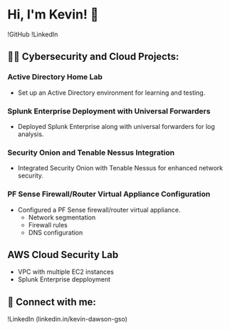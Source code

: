 # Hi, I'm Kevin! 👋
!GitHub !LinkedIn

## 👨‍💻 Cybersecurity and Cloud Projects:

### Active Directory Home Lab
- Set up an Active Directory environment for learning and testing.

### Splunk Enterprise Deployment with Universal Forwarders
- Deployed Splunk Enterprise along with universal forwarders for log analysis.

### Security Onion and Tenable Nessus Integration
- Integrated Security Onion with Tenable Nessus for enhanced network security.

### PF Sense Firewall/Router Virtual Appliance Configuration
- Configured a PF Sense firewall/router virtual appliance.
  - Network segmentation
  - Firewall rules
  - DNS configuration

 ## AWS Cloud Security Lab
 - VPC with multiple EC2 instances
 - Splunk Enterprise depployment

## 🤳 Connect with me:
!LinkedIn (linkedin.in/kevin-dawson-gso)
